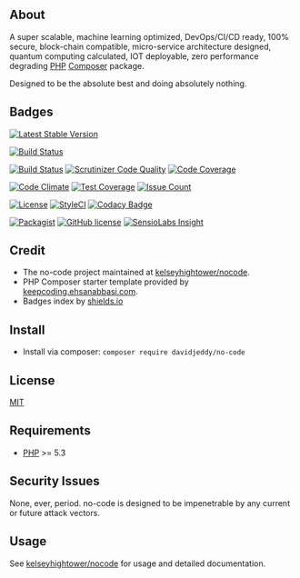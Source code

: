 ## About
A super scalable, machine learning optimized, DevOps/CI/CD ready, 100% secure, block-chain compatible, micro-service
architecture designed, quantum computing calculated, IOT deployable, zero performance degrading [PHP](https://php.net) [Composer](https://getcomposer.org/) package. 

Designed to be the absolute best and doing absolutely nothing.

## Badges
[![Latest Stable Version](https://poser.pugx.org/davidjeddy/no-code/v/stable)](https://packagist.org/packages/davidjeddy/no-code)

[![Build Status](https://travis-ci.org/davidjeddy/no-code.svg?branch=master)](https://travis-ci.org/davidjeddy/no-code)

[![Build Status](https://scrutinizer-ci.com/g/davidjeddy/no-code/badges/build.png?b=master)](https://scrutinizer-ci.com/g/davidjeddy/no-code/build-status/master)
[![Scrutinizer Code Quality](https://scrutinizer-ci.com/g/davidjeddy/no-code/badges/quality-score.png?b=master)](https://scrutinizer-ci.com/g/davidjeddy/no-code/?branch=master)
[![Code Coverage](https://scrutinizer-ci.com/g/davidjeddy/no-code/badges/coverage.png?b=master)](https://scrutinizer-ci.com/g/davidjeddy/no-code/?branch=master)

[![Code Climate](https://codeclimate.com/github/davidjeddy/no-code/badges/gpa.svg)](https://codeclimate.com/github/davidjeddy/no-code)
[![Test Coverage](https://codeclimate.com/github/davidjeddy/no-code/badges/coverage.svg)](https://codeclimate.com/github/davidjeddy/no-code/coverage)
[![Issue Count](https://codeclimate.com/github/davidjeddy/no-code/badges/issue_count.svg)](https://codeclimate.com/github/davidjeddy/no-code)

[![License](https://poser.pugx.org/davidjeddy/no-code/license)](https://packagist.org/packages/davidjeddy/no-code)
[![StyleCI](https://styleci.io/repos/88731011/shield?branch=master)](https://styleci.io/repos/88731011)
[![Codacy Badge](https://api.codacy.com/project/badge/Grade/f6798ce3c00e4de083d89f289b6c9285)](https://www.codacy.com/app/davidjeddy/no-code?utm_source=github.com&amp;utm_medium=referral&amp;utm_content=davidjeddy/no-code&amp;utm_campaign=Badge_Grade)

[![Packagist](https://img.shields.io/packagist/dt/davidjeddy/no-code.svg)](https://packagist.org/packages/davidjeddy/no-code)
[![GitHub license](https://img.shields.io/badge/license-MIT-blue.svg)](https://raw.githubusercontent.com/davidjeddy/no-code/master/LICENSE)
[![SensioLabs Insight](https://img.shields.io/sensiolabs/i/0613c308-3c94-427f-97a1-9b2a0688038c.svg)](https://img.shields.io/sensiolabs/i/45afb680-d4e6-4e66-93ea-bcfa79eb8a87.svg)

## Credit
 - The no-code project maintained at [kelseyhightower/nocode](https://github.com/kelseyhightower/nocode).
 - PHP Composer starter template provided by [keepcoding.ehsanabbasi.com](keepcoding.ehsanabbasi.com/php/composer-ready-starter-kit/).
 - Badges index by [shields.io](https://shields.io/)
 
## Install
 - Install via composer: `composer require davidjeddy/no-code`

## License
[MIT](https://github.com/davidjeddy/no-code/blob/master/LICENSE)

## Requirements
- [PHP](https://php.net) >= 5.3

## Security Issues
None, ever, period. no-code is designed to be impenetrable by any current or future attack vectors.

## Usage
See [kelseyhightower/nocode](https://github.com/kelseyhightower/nocode) for usage and detailed documentation.
